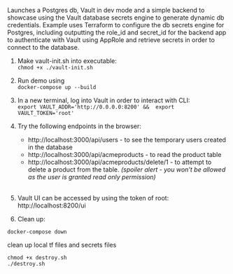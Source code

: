 Launches a Postgres db, Vault in dev mode and a simple backend to showcase using the Vault database secrets engine to generate dynamic db credentials. Example uses Terraform to configure the db secrets engine for Postgres, including outputting the role_id and secret_id for the backend app to authenticate with Vault using AppRole and retrieve secrets in order to connect to the database.

1.  Make vault-init.sh into executable:\
     `chmod +x ./vault-init.sh`
    <br>
2.  Run demo using\
     `docker-compose up --build`
    <br>
3.  In a new terminal, log into Vault in order to interact with CLI:\
     `export VAULT_ADDR='http://0.0.0.0:8200' && 
export VAULT_TOKEN='root'`
    <br>
4.  Try the following endpoints in the browser:

    -   http://localhost:3000/api/users - to see the temporary users created in the database
    -   http://localhost:3000/api/acmeproducts - to read the product table
    -   http://localhost:3000/api/acmeproducts/delete/1 - to attempt to delete a product from the table. _(spoiler alert - you won't be allowed as the user is granted read only permission)_

    <br>

5.  Vault UI can be accessed by using the token of root:\
    http://localhost:8200/ui

6.  Clean up:

```
docker-compose down

```

clean up local tf files and secrets files

```
chmod +x destroy.sh
./destroy.sh
```

